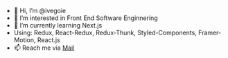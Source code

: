 - 👋 Hi, I’m @ivegoie
- 👀 I’m interested in Front End Software Enginnering
- 🌱 I’m currently learning Next.js
- Using: Redux, React-Redux, Redux-Thunk, Styled-Components, Framer-Motion, React.js
- 📫 Reach me via [Mail](mailto:ivan.zivolic@outlook.com?subject=[GitHub]%20Source%20Ivan%20Zivolic)

<!---
ivegoie/ivegoie is a ✨ special ✨ repository because its `README.md` (this file) appears on your GitHub profile.
You can click the Preview link to take a look at your changes.
--->
